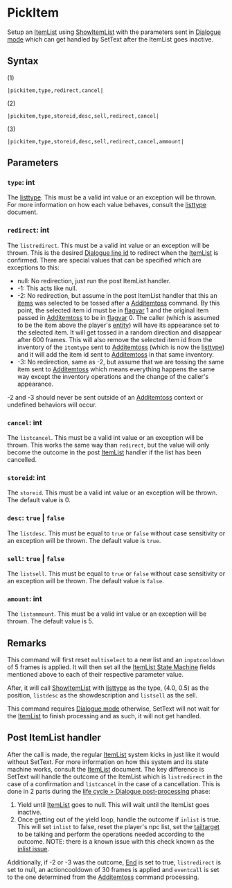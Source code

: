 # PickItem

Setup an [ItemList](../../../ItemList/ItemList.md) using [ShowItemList](../../../ItemList/ShowItemList.md) with the parameters sent in [Dialogue mode](../../Dialogue%20mode.md) which can get handled by SetText after the ItemList goes inactive.

## Syntax

(1)

````
|pickitem,type,redirect,cancel|
````

(2)

````
|pickitem,type,storeid,desc,sell,redirect,cancel|
````

(3)

````
|pickitem,type,storeid,desc,sell,redirect,cancel,ammount|
````

## Parameters

### `type`: int

The [listtype](../../../ItemList/listtype.md). This must be a valid int value or an exception will be thrown. For more information on how each value behaves, consult the [listtype](../../../ItemList/listtype.md) document.

### `redirect`: int

The `listredirect`. This must be a valid int value or an exception will be thrown. This is the desired [Dialogue line id](../Dialogue%20line%20id.md) to redirect when the [ItemList](../../../ItemList/ItemList.md) is confirmed. There are special values that can be specified which are exceptions to this:

* null: No redirection, just run the post ItemList handler.
* -1: This acts like null.
* -2: No redirection, but assume in the post ItemList handler that this an [items](../../../Enums%20and%20IDs/Items.md) was selected to be tossed after a [Additemtoss](Additemtoss.md) command. By this point, the selected item id must be in [flagvar](../../../Flags%20arrays/flagvar.md) 1 and the original item passed in [Additemtoss](Additemtoss.md) to be in [flagvar](../../../Flags%20arrays/flagvar.md) 0. The caller (which is assumed to be the item above the player's [entity](../../../Data%20format/Entity.md)) will have its appearance set to the selected item. It will get tossed in a random direction and disappear after 600 frames. This will also remove the selected item id from the inventory of the `itemtype` sent to [Additemtoss](Additemtoss.md) (which is now the [listtype](../../../ItemList/listtype.md)) and it will add the item id sent to [Additemtoss](Additemtoss.md) in that same inventory.
* -3: No redirection, same as -2, but assume that we are tossing the same item sent to [Additemtoss](Additemtoss.md) which means everything happens the same way except the inventory operations and the change of the caller's appearance.

-2 and -3 should never be sent outside of an [Additemtoss](Additemtoss.md) context or undefined behaviors will occur.

### `cancel`: int

The `listcancel`. This must be a valid int value or an exception will be thrown. This works the same way than `redirect`, but the value will only become the outcome in the post [ItemList](../../../ItemList/ItemList.md) handler if the list has been cancelled.

### `storeid`: int

The `storeid`. This must be a valid int value or an exception will be thrown. The default value is 0.

### `desc`: `true` | `false`

The `listdesc`. This must be equal to `true` or `false` without case sensitivity or an exception will be thrown. The default value is `true`.

### `sell`: `true` | `false`

The `listsell`. This must be equal to `true` or `false` without case sensitivity or an exception will be thrown. The default value is `false`.

### `amount`: int

The `listammount`. This must be a valid int value or an exception will be thrown. The default value is 5.

## Remarks

This command will first reset `multiselect` to a new list and an `inputcooldown` of 5 frames is applied. It will then set all the [ItemList State Machine](../../../ItemList/ItemList%20State%20Machine.md) fields mentioned above to each of their respective parameter value.

After, it will call [ShowItemList](../../../ItemList/ShowItemList.md) with [listtype](../../../ItemList/listtype.md) as the type, (4.0, 0.5) as the position, `listdesc` as the showdescription and `listsell` as the sell.

This command requires [Dialogue mode](../../Dialogue%20mode.md) otherwise, SetText will not wait for the [ItemList](../../../ItemList/ItemList.md) to finish processing and as such, it will not get handled.

## Post ItemList handler

After the call is made, the regular [ItemList](../../../ItemList/ItemList.md) system kicks in just like it would without SetText. For more information on how this system and its state machine works, consult the [ItemList](../../../ItemList/ItemList.md) document. The key difference is SetText will handle the outcome of the ItemList which is `listredirect` in the case of a confirmation and `listcancel` in the case of a cancellation. This is done in 2 parts during the [life cycle > Dialogue post-processing](../../life%20cycle.md#dialogue-post-processing) phase:

1. Yield until [ItemList](../../../ItemList/ItemList.md) goes to null. This will wait until the ItemList goes inactive.
1. Once getting out of the yield loop, handle the outcome if `inlist` is true. This will set `inlist` to false, reset the player's npc list, set the [tailtarget](../../Notable%20local%20variable/tailtarget.md) to be talking and perform the operations needed according to the outcome. NOTE: there is a known issue with this check known as the [inlist issue](../../../ItemList/inlist%20issue.md).

Additionally, if -2 or -3 was the outcome, [End](End.md) is set to true, `listredirect` is set to null, an actioncooldown of 30 frames is applied and `eventcall` is set to the one determined from the [Additemtoss](Additemtoss.md) command processing.

